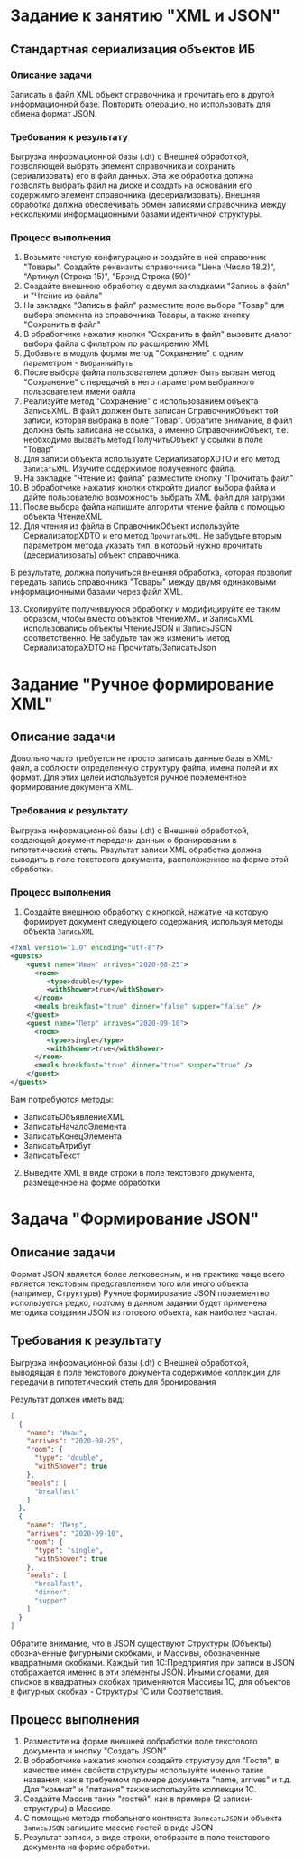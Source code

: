 # Задание к занятию "XML и JSON"

## Стандартная сериализация объектов ИБ

### Описание задачи

Записать в файл XML объект справочника и прочитать его в другой информационной базе.
Повторить операцию, но использовать для обмена формат JSON.

### Требования к результату

Выгрузка информационной базы (.dt) с Внешней обработкой, позволяющей выбрать элемент справочника и сохранить (сериализовать) его в файл данных. Эта же обработка должна позволять выбрать файл на диске и создать на основании его содержимго элемент справочника (десериализовать). Внешняя обработка должна обеспечивать обмен записями справочника между несколькими информационными базами идентичной структуры.

### Процесс выполнения

1. Возьмите чистую конфигурацию и создайте в ней справочник "Товары". Создайте реквизиты справочника "Цена (Число 18.2)", "Артикул (Строка 15)", "Брэнд Строка (50)"
2. Создайте внешнюю обработку с двумя закладками "Запись в файл" и "Чтение из файла"
3. На закладке "Запись в файл" разместите поле выбора "Товар" для выбора элемента из справочника Товары, а также кнопку "Сохранить в файл"
4. В обработчике нажатия кнопки "Сохранить в файл" вызовите диалог выбора файла с фильтром по расширению XML
5. Добавьте в модуль формы метод "Сохранение" с одним параметром - `ВыбранныйПуть`
6. После выбора файла пользователем должен быть вызван метод "Сохранение" с передачей в него параметром выбранного пользователем имени файла
7. Реализуйте метод "Сохранение" с использованием объекта ЗаписьXML. В файл должен быть записан СправочникОбъект той записи, которая выбрана в поле "Товар". Обратите внимание, в файл должна быть записана не ссылка, а именно СправочникОбъект, т.е. необходимо вызвать метод ПолучитьОбъект у ссылки в поле "Товар"
8. Для записи объекта используйте СериализаторXDTO и его метод `ЗаписатьXML`. Изучите содержимое полученного файла.
9. На закладке "Чтение из файла" разместите кнопку "Прочитать файл"
10. В обработчике нажатия кнопки откройте диалог выбора файла и дайте пользователю возможность выбрать XML файл для загрузки
11. После выбора файла напишите алгоритм чтение файла с помощью объекта ЧтениеXML
12. Для чтения из файла в СправочникОбъект используйте СериализаторXDTO и его метод `ПрочитатьXML`. Не забудьте вторым параметром метода указать тип, в который нужно прочитать (десериализовать) объект справочника.

В результате, должна получиться внешняя обработка, которая позволит передать запись справочника "Товары" между двумя одинаковыми информационными базами через файл XML.

13. Скопируйте получившуюся обработку и модифицируйте ее таким образом, чтобы вместо объектов ЧтениеXML и ЗаписьXML использовались объекты ЧтениеJSON и ЗаписьJSON соответственно. Не забудьте так же изменить метод СериализатораXDTO на Прочитать/ЗаписатьJson

# Задание "Ручное формирование XML"

## Описание задачи

Довольно часто требуется не просто записать данные базы в XML-файл, а соблюсти определенную структуру файла, имена полей и их формат. Для этих целей используется ручное поэлементное формирование документа XML.

### Требования к результату

Выгрузка информационной базы (.dt) с Внешней обработкой, создающей документ передачи данных о бронировании в гипотетический отель.
Результат записи XML обработка должна выводить в поле текстового документа, расположенное на форме этой обработки.

### Процесс выполнения 

1. Создайте внешнюю обработку с кнопкой, нажатие на которую формирует документ следующего содержания, используя методы объекта `ЗаписьXML`

```xml
<?xml version="1.0" encoding="utf-8"?>
<guests>
    <guest name="Иван" arrives="2020-08-25">
      <room>
         <type>double</type>
         <withShower>true</withShower>
      </room>
      <meals breakfast="true" dinner="false" supper="false" />
    </guest>
    <guest name="Петр" arrives="2020-09-10">
      <room>
         <type>single</type>
         <withShower>true</withShower>
      </room>
      <meals breakfast="true" dinner="true" supper="true" />
    </guest>
</guests>
```

Вам потребуются методы:

* ЗаписатьОбъявлениеXML
* ЗаписатьНачалоЭлемента
* ЗаписатьКонецЭлемента
* ЗаписатьАтрибут
* ЗаписатьТекст

2. Выведите XML в виде строки в поле текстового документа, размещенное на форме обработки.

# Задача "Формирование JSON"

## Описание задачи

Формат JSON является более легковесным, и на практике чаще всего является текстовым представлением того или иного объекта (например, Структуры)
Ручное формирование JSON поэлементно используется редко, поэтому в данном задании будет применена методика создания JSON из готового объекта, как наиболее частая.

## Требования к результату

Выгрузка информационной базы (.dt) с Внешней обработкой, выводящая в поле текстового документа содержимое коллекции для передачи в гипотетический отель для бронирования

Результат должен иметь вид:

```json
[
  {
    "name": "Иван",
    "arrives": "2020-08-25",
    "room": {
      "type": "double",
      "withShower": true
    },
    "meals": [
      "brealfast"
    ]
  },
  {
    "name": "Петр",
    "arrives": "2020-09-10",
    "room": {
      "type": "single",
      "withShower": true
    },
    "meals": [
      "brealfast",
      "dinner",
      "supper"
    ]
  }
]
```

Обратите внимание, что в JSON существуют Структуры (Объекты) обозначенные фигурными скобками, и Массивы, обозначенные квадратными скобками. Каждый тип 1С:Предприятия при записи в JSON отображается именно в эти элементы JSON. Иными словами, для списков в квадратных скобках применяются Массивы 1С, для объектов в фигурных скобках - Структуры 1С или Соответствия.

## Процесс выполнения

1. Разместите на форме внешней ообработки поле текстового документа и кнопку "Создать JSON"
2. В обработчике нажатия кнопки создайте структуру для "Гостя", в качестве имен свойств структуры используйте именно такие названия, как в требуемом примере документа "name, arrives" и т.д. Для "комнат" и "питания" также используйте коллекции 1С.
3. Создайте Массив таких "гостей", как в примере (2 записи-структуры) в Массиве
4. С помощью метода глобального контекста `ЗаписатьJSON` и объекта `ЗаписьJSON` запишите массив гостей в виде JSON
5. Результат записи, в виде строки, отобразите в поле текстового документа на форме обработки.
